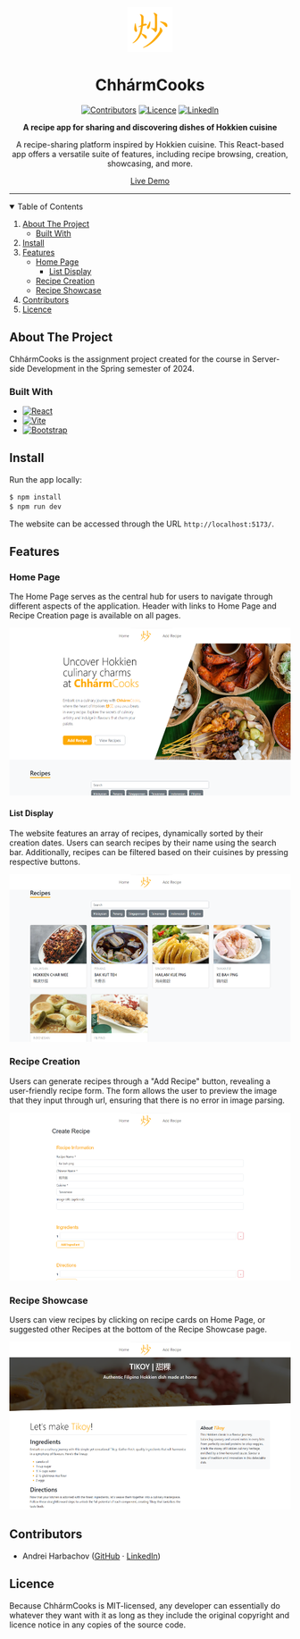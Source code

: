 <!-- PROJECT LOGO -->
<div align="center">
  <a href="https://github.com/andreihar/recipe-app">
    <img src="src/assets/logo.svg" alt="Logo" width="80" height="80">
  </a>
  
# ChhármCooks



<!-- PROJECT SHIELDS -->
[![Contributors][contributors-badge]][contributors]
[![Licence][licence-badge]][licence]
[![LinkedIn][linkedin-badge]][linkedin]

**A recipe app for sharing and discovering dishes of Hokkien cuisine**

A recipe-sharing platform inspired by Hokkien cuisine. This React-based app offers a versatile suite of features, including recipe browsing, creation, showcasing, and more.

[Live Demo][demo]

</div>



---



<!-- TABLE OF CONTENTS -->
<details open>
  <summary>Table of Contents</summary>
  <ol>
    <li>
      <a href="#about-the-project">About The Project</a>
      <ul>
        <li><a href="#built-with">Built With</a></li>
      </ul>
    </li>
	  <li><a href="#install">Install</a></li>
    <li>
      <a href="#features">Features</a>
      <ul>
        <li><a href="#home-page">Home Page</a>
          <ul>
			      <li><a href="#list-display">List Display</a></li>
          </ul>
        </li>
        <li><a href="#recipe-creation">Recipe Creation</a></li>
        <li><a href="#recipe-showcase">Recipe Showcase</a></li>
      </ul>
    </li>
    <li><a href="#contributors">Contributors</a></li>
    <li><a href="#licence">Licence</a></li>
  </ol>
</details>



<!-- ABOUT THE PROJECT -->
## About The Project

ChhármCooks is the assignment project created for the course in Server-side Development in the Spring semester of 2024.

### Built With

* [![React][react-badge]][react]
* [![Vite][vite-badge]][vite]
* [![Bootstrap][bootstrap-badge]][bootstrap]



<!-- INSTALL -->
## Install

Run the app locally:

```bash
$ npm install
$ npm run dev
```

The website can be accessed through the URL `http://localhost:5173/`.



<!-- FEATURES -->
## Features

### Home Page

The Home Page serves as the central hub for users to navigate through different aspects of the application. Header with links to Home Page and Recipe Creation page is available on all pages.

<p align="center">
<img src="readme/home_page.png" alt="Home Page" height="300">
</p>

#### List Display

The website features an array of recipes, dynamically sorted by their creation dates. Users can search recipes by their name using the search bar. Additionally, recipes can be filtered based on their cuisines by pressing respective buttons.

<p align="center">
<img src="readme/list_display.png" alt="Map View" height="300">
</p>

### Recipe Creation

Users can generate recipes through a "Add Recipe" button, revealing a user-friendly recipe form. The form allows the user to preview the image that they input through url, ensuring that there is no error in image parsing.

<p align="center">
<img src="readme/form.png" alt="Form" height="300">
</p>

### Recipe Showcase

Users can view recipes by clicking on recipe cards on Home Page, or suggested other Recipes at the bottom of the Recipe Showcase page.

<p align="center">
<img src="readme/showcase.png" alt="Form" height="300">
</p>



<!-- CONTRIBUTORS -->
## Contributors

- Andrei Harbachov ([GitHub][andrei-github] · [LinkedIn][andrei-linkedin])



<!-- LICENCE -->
## Licence

Because ChhármCooks is MIT-licensed, any developer can essentially do whatever they want with it as long as they include the original copyright and licence notice in any copies of the source code.



<!-- MARKDOWN LINKS -->
<!-- Badges and their links -->
[contributors-badge]: https://img.shields.io/badge/Contributors-1-44cc11?style=for-the-badge
[contributors]: #contributors
[licence-badge]: https://img.shields.io/github/license/andreihar/recipe-app.svg?color=000000&style=for-the-badge
[licence]: LICENSE
[linkedin-badge]: https://img.shields.io/badge/LinkedIn-0077B5?style=for-the-badge&logo=linkedin&logoColor=white
[linkedin]: https://www.linkedin.com/in/andrei-harbachov/
[react-badge]: https://img.shields.io/badge/React-087EA4?style=for-the-badge&logo=react&logoColor=ffffff
[react]: https://react.dev/
[bootstrap-badge]: https://img.shields.io/badge/Bootstrap-7B12F8?style=for-the-badge&logo=bootstrap&logoColor=ffffff
[bootstrap]: https://getbootstrap.com/
[vite-badge]: https://img.shields.io/badge/Vite-646CFF?style=for-the-badge&logo=vite&logoColor=ffffff
[vite]: https://vitejs.dev

<!-- Technical links -->
[demo]: https://github.com/andreihar/recipe-app

<!-- Socials -->
[andrei-linkedin]: https://www.linkedin.com/in/andrei-harbachov/
[andrei-github]: https://github.com/andreihar
